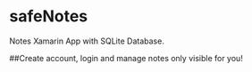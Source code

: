 # safeNotes

Notes Xamarin App with SQLite Database.

##Create account, login and manage notes only visible for you! 

